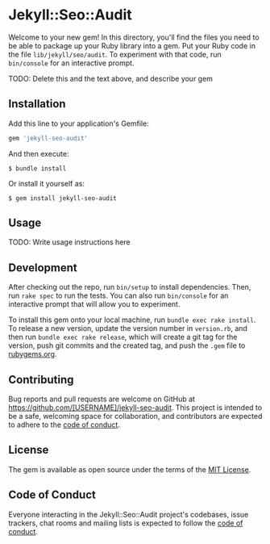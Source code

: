 # Jekyll::Seo::Audit

Welcome to your new gem! In this directory, you'll find the files you need to be able to package up your Ruby library into a gem. Put your Ruby code in the file `lib/jekyll/seo/audit`. To experiment with that code, run `bin/console` for an interactive prompt.

TODO: Delete this and the text above, and describe your gem

## Installation

Add this line to your application's Gemfile:

```ruby
gem 'jekyll-seo-audit'
```

And then execute:

    $ bundle install

Or install it yourself as:

    $ gem install jekyll-seo-audit

## Usage

TODO: Write usage instructions here

## Development

After checking out the repo, run `bin/setup` to install dependencies. Then, run `rake spec` to run the tests. You can also run `bin/console` for an interactive prompt that will allow you to experiment.

To install this gem onto your local machine, run `bundle exec rake install`. To release a new version, update the version number in `version.rb`, and then run `bundle exec rake release`, which will create a git tag for the version, push git commits and the created tag, and push the `.gem` file to [rubygems.org](https://rubygems.org).

## Contributing

Bug reports and pull requests are welcome on GitHub at https://github.com/[USERNAME]/jekyll-seo-audit. This project is intended to be a safe, welcoming space for collaboration, and contributors are expected to adhere to the [code of conduct](https://github.com/[USERNAME]/jekyll-seo-audit/blob/master/CODE_OF_CONDUCT.md).

## License

The gem is available as open source under the terms of the [MIT License](https://opensource.org/licenses/MIT).

## Code of Conduct

Everyone interacting in the Jekyll::Seo::Audit project's codebases, issue trackers, chat rooms and mailing lists is expected to follow the [code of conduct](https://github.com/[USERNAME]/jekyll-seo-audit/blob/master/CODE_OF_CONDUCT.md).
